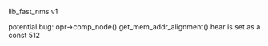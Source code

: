 lib_fast_nms v1

potential bug: opr->comp_node().get_mem_addr_alignment() hear is set as a const 512
